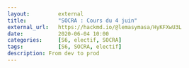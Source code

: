 ```yaml
---
layout:         external
title:          "SOCRA : Cours du 4 juin"
external_url:   https://hackmd.io/@lemasymasa/HyKFXwU3L
date:           2020-06-04 10:00
categories:     [S6, electif, SOCRA]
tags:           [S6, SOCRA, electif]
description: From dev to prod
---
```

